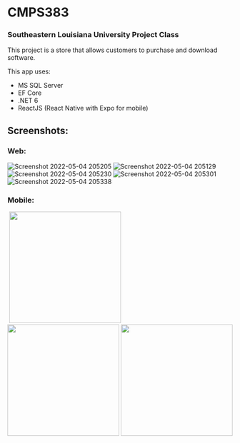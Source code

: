 # CMPS383
### Southeastern Louisiana University Project Class
This project is a store that allows customers to purchase and download software. 

This app uses:
* MS SQL Server
* EF Core
* .NET 6
* ReactJS (React Native with Expo for mobile)

## Screenshots:
### Web:
![Screenshot 2022-05-04 205205](https://user-images.githubusercontent.com/33591032/168334302-a7cd92af-01f0-42d2-bd0f-d791d5e1246b.png)
![Screenshot 2022-05-04 205129](https://user-images.githubusercontent.com/33591032/168334300-9e113b35-378f-4f88-90f0-69525e0d705b.png)
![Screenshot 2022-05-04 205230](https://user-images.githubusercontent.com/33591032/168334303-6fdd76dd-437c-4f9c-81b5-9f79a3cae1d1.png)
![Screenshot 2022-05-04 205301](https://user-images.githubusercontent.com/33591032/168334306-311d64fd-d1eb-4c87-a04a-8aa60bb7e992.png)
![Screenshot 2022-05-04 205338](https://user-images.githubusercontent.com/33591032/168334307-66c8c208-c716-44f3-97a2-71442b70ef0a.png)
### Mobile:
 <img src="https://user-images.githubusercontent.com/33591032/168334309-7a9e5d9e-f265-460f-8e3f-bd723aa4687f.png" width="250"> 
<img src="https://user-images.githubusercontent.com/33591032/168334308-7dc6f8c6-90e9-4328-9462-56a05ade7427.png" width="250"> 
<img src="https://user-images.githubusercontent.com/33591032/168334310-b7badaae-f0c9-40c9-b65d-f448def0ab1d.png" width="250"> 
